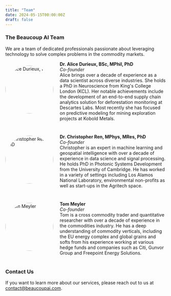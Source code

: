 ```yaml
---
title: "Team"
date: 2024-05-15T00:00:00Z
draft: false
---
```

<style>
  .team-member {
    display: flex;
    align-items: center;
    margin-bottom: 40px; /* Adjust the value to increase or decrease the space */
  }
  .profile-pic-container {
    display: flex;
    flex-direction: column;
    align-items: center;
    margin-right: 20px;
  }
  .profile-pic {
    width: 150px;
    height: 150px;
    border-radius: 50%;
  }
  .bio-content {
    flex: 1;
  }
  .linkedin-icon {
    font-size: 1.5em;
    margin-top: 10px;
    color: #0e76a8; /* LinkedIn blue color */
  }
</style>

<link rel="stylesheet" href="https://cdnjs.cloudflare.com/ajax/libs/font-awesome/6.0.0-beta3/css/all.min.css">

### The Beaucoup AI Team
We are a team of dedicated professionals passionate about leveraging technology to solve complex problems in the commodity markets.

<div class="team-member">
  <div class="profile-pic-container">
    <img src="/images/alice_photo.jpg" alt="Alice Durieux, PhD" class="profile-pic">
    <a href="https://www.linkedin.com/in/alice-durieux" target="_blank" class="linkedin-icon">
      <i class="fab fa-linkedin"></i>
    </a>
  </div>
  <div class="bio-content">
    <strong>Dr. Alice Durieux, BSc, MPhil, PhD</strong><br>
    <em>Co-founder</em><br>
    Alice brings over a decade of experience as a data scientist across diverse industries. She holds a PhD in Neuroscience from King's College London (KCL). Her notable achievements include the development of an end-to-end supply chain analytics solution for deforestation monitoring at Descartes Labs. Most recently she has focused on predictive modeling for mining exploration projects at Kobold Metals.
  </div>
</div>

<div class="team-member">
  <div class="profile-pic-container">
    <img src="/images/chris_photo_4.png" alt="Christopher Ren, PhD" class="profile-pic">
    <a href="https://www.linkedin.com/in/christopher-ren" target="_blank" class="linkedin-icon">
      <i class="fab fa-linkedin"></i>
    </a>
  </div>
  <div class="bio-content">
    <strong>Dr. Christopher Ren, MPhys, MRes, PhD</strong><br>
    <em>Co-founder</em><br>
    Christopher is an expert in machine learning and geospatial intelligence with over a decade of experience in data science and signal processing. He holds PhD in Photonic Systems Development from the University of Cambridge. He has worked in a variety of settings including Los Alamos National Laboratory, environmental non-profits as well as start-ups in the Agritech space. 
  </div>
</div>

<div class="team-member">
  <div class="profile-pic-container">
    <img src="/images/tom_photo.jpeg" alt="Tom Meyler" class="profile-pic">
    <a href="https://www.linkedin.com/in/tom-meyler" target="_blank" class="linkedin-icon">
      <i class="fab fa-linkedin"></i>
    </a>
  </div>
  <div class="bio-content">
    <strong>Tom Meyler</strong><br>
    <em>Co-founder</em><br>
    Tom is a cross commodity trader and quantitative researcher with over a decade of experience in the commodities industry. He has a deep understanding of commodity verticals, including the EU energy complex and global grains and softs from his experience working at various hedge funds and companies such as Citi, Gunvor Group and Freepoint Energy Solutions.
  </div>
</div>

### Contact Us

If you want to learn more about our services, please reach out to us at [contact@beaucoupai.com](mailto:contact@beaucoupai.com).
